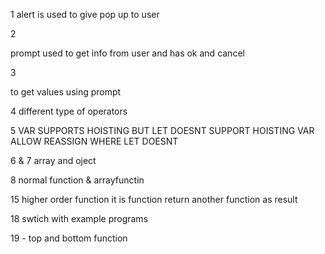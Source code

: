  1
alert is used to give pop up to user

2

prompt used to get info  from user and has ok and cancel

3
 
 to get values using prompt

 4
different type of operators

5
VAR SUPPORTS HOISTING BUT LET DOESNT SUPPORT HOISTING
VAR ALLOW REASSIGN WHERE LET DOESNT

6 & 7
array and oject

8
normal function & arrayfunctin

15 higher order function 
it is function return another function as result

18
swtich
with example programs

19 - top and bottom function